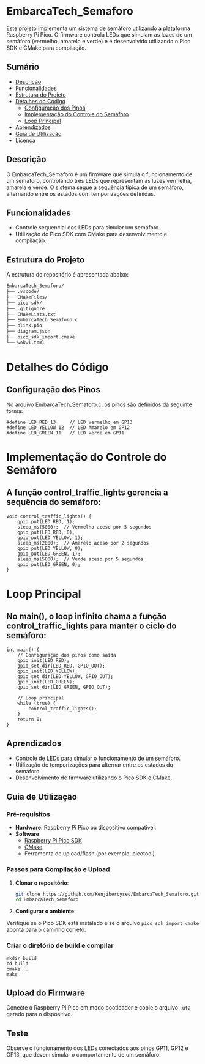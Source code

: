 # EmbarcaTech_Semaforo

Este projeto implementa um sistema de semáforo utilizando a plataforma Raspberry Pi Pico. O firmware controla LEDs que simulam as luzes de um semáforo (vermelho, amarelo e verde) e é desenvolvido utilizando o Pico SDK e CMake para compilação.

## Sumário
- [Descrição](#descrição)
- [Funcionalidades](#funcionalidades)
- [Estrutura do Projeto](#estrutura-do-projeto)
- [Detalhes do Código](#detalhes-do-código)
  - [Configuração dos Pinos](#configuração-dos-pinos)
  - [Implementação do Controle do Semáforo](#implementação-do-controle-do-semafóro)
  - [Loop Principal](#loop-principal)
- [Aprendizados](#aprendizados)
- [Guia de Utilização](#guia-de-utilização)
- [Licença](#licença)

## Descrição
O EmbarcaTech_Semaforo é um firmware que simula o funcionamento de um semáforo, controlando três LEDs que representam as luzes vermelha, amarela e verde. O sistema segue a sequência típica de um semáforo, alternando entre os estados com temporizações definidas.

## Funcionalidades
- Controle sequencial dos LEDs para simular um semáforo.
- Utilização do Pico SDK com CMake para desenvolvimento e compilação.

## Estrutura do Projeto
A estrutura do repositório é apresentada abaixo:

```bash
EmbarcaTech_Semaforo/
├── .vscode/
├── CMakeFiles/
├── pico-sdk/
├── .gitignore
├── CMakeLists.txt
├── EmbarcaTech_Semaforo.c
├── blink.pio
├── diagram.json
├── pico_sdk_import.cmake
└── wokwi.toml
```

# Detalhes do Código
## Configuração dos Pinos
No arquivo EmbarcaTech_Semaforo.c, os pinos são definidos da seguinte forma:
```
#define LED_RED 13     // LED Vermelho em GP13
#define LED_YELLOW 12  // LED Amarelo em GP12
#define LED_GREEN 11   // LED Verde em GP11
```

# Implementação do Controle do Semáforo
## A função control_traffic_lights gerencia a sequência do semáforo:
```
void control_traffic_lights() {
    gpio_put(LED_RED, 1);
    sleep_ms(5000);  // Vermelho aceso por 5 segundos
    gpio_put(LED_RED, 0);
    gpio_put(LED_YELLOW, 1);
    sleep_ms(2000);  // Amarelo aceso por 2 segundos
    gpio_put(LED_YELLOW, 0);
    gpio_put(LED_GREEN, 1);
    sleep_ms(5000);  // Verde aceso por 5 segundos
    gpio_put(LED_GREEN, 0);
}
```
# Loop Principal
## No main(), o loop infinito chama a função control_traffic_lights para manter o ciclo do semáforo:
```
int main() {
    // Configuração dos pinos como saída
    gpio_init(LED_RED);
    gpio_set_dir(LED_RED, GPIO_OUT);
    gpio_init(LED_YELLOW);
    gpio_set_dir(LED_YELLOW, GPIO_OUT);
    gpio_init(LED_GREEN);
    gpio_set_dir(LED_GREEN, GPIO_OUT);

    // Loop principal
    while (true) {
        control_traffic_lights();
    }
    return 0;
}
```
## Aprendizados
- Controle de LEDs para simular o funcionamento de um semáforo.
- Utilização de temporizações para alternar entre os estados do semáforo.
- Desenvolvimento de firmware utilizando o Pico SDK e CMake.

## Guia de Utilização

### Pré-requisitos
- **Hardware**: Raspberry Pi Pico ou dispositivo compatível.
- **Software**:
  - [Raspberry Pi Pico SDK](https://github.com/raspberrypi/pico-sdk)
  - [CMake](https://cmake.org/)
  - Ferramenta de upload/flash (por exemplo, picotool)

### Passos para Compilação e Upload

1. **Clonar o repositório**:
   ```bash
   git clone https://github.com/Kenjibercysec/EmbarcaTech_Semaforo.git
   cd EmbarcaTech_Semaforo
   ```

2. **Configurar o ambiente**:

Verifique se o Pico SDK está instalado e se o arquivo `pico_sdk_import.cmake` aponta para o caminho correto.

### Criar o diretório de build e compilar

```
mkdir build
cd build
cmake ..
make
```
## Upload do Firmware

Conecte o Raspberry Pi Pico em modo bootloader e copie o arquivo `.uf2` gerado para o dispositivo.

## Teste

Observe o funcionamento dos LEDs conectados aos pinos GP11, GP12 e GP13, que devem simular o comportamento de um semáforo.

